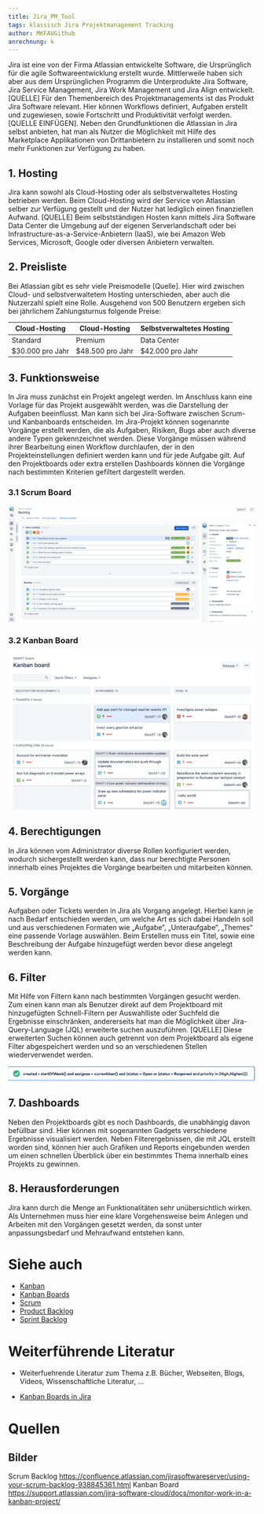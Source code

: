 ```yaml
---
title: Jira_PM_Tool
tags: klassisch Jira Projektmanagement Tracking
author: MKFAUGithub
anrechnung: k
---
```



Jira ist eine von der Firma Atlassian entwickelte Software, die Ursprünglich für die agile Softwareentwicklung erstellt wurde. Mittlerweile haben sich aber aus dem Ursprünglichen Programm die Unterprodukte Jira Software, Jira Service Management, Jira Work Management und Jira Align entwickelt. [QUELLE]
Für den Themenbereich des Projektmanagements ist das Produkt Jira Software relevant. Hier können Workflows definiert, Aufgaben erstellt und zugewiesen, sowie Fortschritt und Produktivität verfolgt werden. [QUELLE EINFÜGEN]. Neben den Grundfunktionen die Atlassian in Jira selbst anbieten, hat man als Nutzer die Möglichkeit mit Hilfe des Marketplace Applikationen von Drittanbietern zu installieren und somit noch mehr Funktionen zur Verfügung zu haben.

## 1. Hosting
Jira kann sowohl als Cloud-Hosting oder als selbstverwaltetes Hosting betrieben werden. Beim Cloud-Hosting wird der Service von Atlassian selber zur Verfügung gestellt und der Nutzer hat lediglich einen finanziellen Aufwand. [QUELLE] Beim selbstständigen Hosten kann mittels Jira Software Data Center die Umgebung auf der eigenen Serverlandschaft oder bei Infrastructure-as-a-Service-Anbietern (IaaS), wie bei Amazon Web Services, Microsoft, Google oder diversen Anbietern verwalten. 

## 2. Preisliste
Bei Atlassian gibt es sehr viele Preismodelle [Quelle]. Hier wird zwischen Cloud- und selbstverwaltetem Hosting unterschieden, aber auch die Nutzerzahl spielt eine Rolle. Ausgehend von 500 Benutzern ergeben sich bei jährlichem Zahlungsturnus folgende Preise: 


| Cloud-Hosting | Cloud-Hosting | Selbstverwaltetes Hosting |
| ------------- | ------------- | -------------|
| Standard  | Premium  | Data Center |
| $30.000 pro Jahr  | $48.500 pro Jahr  | $42.000 pro Jahr |

## 3. Funktionsweise
In Jira muss zunächst ein Projekt angelegt werden. Im Anschluss kann eine Vorlage für das Projekt ausgewählt werden, was die Darstellung der Aufgaben beeinflusst. Man kann sich bei Jira-Software zwischen Scrum- und Kanbanboards entscheiden. Im Jira-Projekt können sogenannte Vorgänge erstellt werden, die als Aufgaben, Risiken, Bugs aber auch diverse andere Typen gekennzeichnet werden. Diese Vorgänge müssen während ihrer Bearbeitung einen Workflow durchlaufen, der in den Projekteinstellungen definiert werden kann und für jede Aufgabe gilt. Auf den Projektboards oder extra erstellen Dashboards können die Vorgänge nach bestimmten Kriterien gefiltert dargestellt werden.

### 3.1 Scrum Board
![Scrum Board](Jira_PM_Tool/scrum_backlog_full.png)

### 3.2 Kanban Board
![Jira Kanban Board](Jira_PM_Tool/screenshot_JSW_KanbanBoard.png)

## 4. Berechtigungen 
In Jira können vom Administrator diverse Rollen konfiguriert werden, wodurch sichergestellt werden kann, dass nur berechtigte Personen innerhalb eines Projektes die Vorgänge bearbeiten und mitarbeiten können.

## 5. Vorgänge
Aufgaben oder Tickets werden in Jira als Vorgang angelegt. Hierbei kann je nach Bedarf entschieden werden, um welche Art es sich dabei Handeln soll und aus verschiedenen Formaten wie „Aufgabe“, „Unteraufgabe“, „Themes“ eine passende Vorlage auswählen. Beim Erstellen muss ein Titel, sowie eine Beschreibung der Aufgabe hinzugefügt werden bevor diese angelegt werden kann.

## 6. Filter
Mit Hilfe von Filtern kann nach bestimmten Vorgängen gesucht werden. Zum einen kann man als Benutzer direkt auf dem Projektboard mit hinzugefügten Schnell-Filtern per Auswahlliste oder Suchfeld die Ergebnisse einschränken, andererseits hat man die Möglichkeit über Jira-Query-Language (JQL) erweiterte suchen auszuführen. [QUELLE] Diese erweiterten Suchen können auch getrennt von dem Projektboard als eigene Filter abgespeichert werden und so an verschiedenen Stellen wiederverwendet werden.

![JQL_Beispiel](Jira_PM_Tool/JQL_Example.png)

## 7. Dashboards
Neben den Projektboards gibt es noch Dashboards, die unabhängig davon befüllbar sind. Hier können mit sogenannten Gadgets verschiedene Ergebnisse visualisiert werden. Neben Filterergebnissen, die mit JQL erstellt worden sind, können hier auch Grafiken und Reports eingebunden werden um einen schnellen Überblick über ein bestimmtes Thema innerhalb eines Projekts zu gewinnen.

## 8. Herausforderungen
Jira kann durch die Menge an Funktionalitäten sehr unübersichtlich wirken. Als Unternehmen muss hier eine klare Vorgehensweise beim Anlegen und Arbeiten mit den Vorgängen gesetzt werden, da sonst unter anpassungsbedarf und Mehraufwand entstehen kann. 

# Siehe auch

* [Kanban](https://github.com/ManagingProjectsSuccessfully/ManagingProjectsSuccessfully.github.io/blob/main/kb/Kanban.md)
* [Kanban Boards](https://github.com/ManagingProjectsSuccessfully/ManagingProjectsSuccessfully.github.io/blob/main/kb/Kanban_Boards.md)
* [Scrum](https://github.com/ManagingProjectsSuccessfully/ManagingProjectsSuccessfully.github.io/blob/main/kb/SCRUM.md)
* [Product Backlog](https://github.com/ManagingProjectsSuccessfully/ManagingProjectsSuccessfully.github.io/blob/main/kb/Product_Backlog.md)
* [Sprint Backlog](https://github.com/ManagingProjectsSuccessfully/ManagingProjectsSuccessfully.github.io/blob/main/kb/Sprint_Backlog.md)

# Weiterführende Literatur

* Weiterfuehrende Literatur zum Thema z.B. Bücher, Webseiten, Blogs, Videos, Wissenschaftliche Literatur, ...
+ [Kanban Boards in Jira](https://support.atlassian.com/jira-software-cloud/docs/monitor-work-in-a-kanban-project/)

# Quellen

[^1]: Quellen die ihr im Text verwendet habt z.B. Bücher, Webseiten, Blogs, Videos, Wissenschaftliche Literatur, ... (eine Quelle in eine Zeile, keine Zeilenumbrüche machen)
[^2]: [A Guide to the Project Management Body of Knowledge (PMBOK® Guide)](https://www.pmi.org/pmbok-guide-standards/foundational/PMBOK)
[^3]: [Basic Formatting Syntax for GitHub flavored Markdown](https://docs.github.com/en/github/writing-on-github/getting-started-with-writing-and-formatting-on-github/basic-writing-and-formatting-syntax)
[^4]: [Advanced Formatting Syntax for GitHub flavored Markdown](https://docs.github.com/en/github/writing-on-github/working-with-advanced-formatting/organizing-information-with-tables)
[^5]: [What is a Board](https://confluence.atlassian.com/jirasoftwareserver/what-is-a-board-938845235.html)
[^5]: [What is a Board](https://support.atlassian.com/jira-software-cloud/docs/what-is-a-jira-software-board/)

## Bilder
 Scrum Backlog https://confluence.atlassian.com/jirasoftwareserver/using-your-scrum-backlog-938845361.html
 Kanban Board https://support.atlassian.com/jira-software-cloud/docs/monitor-work-in-a-kanban-project/
 
 

